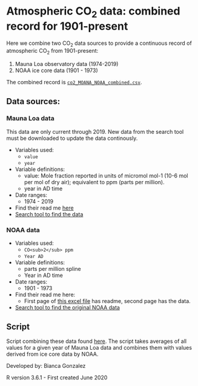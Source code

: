 # Atmospheric CO<sub>2</sub> data: combined record for 1901-present

Here we combine two CO<sub>2</sub> data sources to provide a continuous record of atmospheric CO<sub>2</sub> from 1901-present:
1. Mauna Loa observatory data (1974-2019)
2. NOAA ice core data (1901 - 1973)

The combined record is [`co2_MOANA_NOAA_combined.csv`](https://github.com/forestgeo/Climate/blob/master/Other_environmental_data/CO2_data/co2_MOANA_NOAA_combined.csv).




## Data sources:

### Mauna Loa data
This data are only current through 2019. New data from the search tool must be downloaded to update the data continously. 
- Variables used: 
	- `value`
	- `year`
- Variable definitions: 
	- value: Mole fraction reported in units of micromol mol-1 (10-6 mol per mol of dry air); equivalent to ppm (parts per million).
	- year in AD time 
- Date ranges:
	- 1974 - 2019
- Find their read me [here](https://github.com/forestgeo/Climate/blob/master/Other_environmental_data/CO2_data/NOAA_ESRL_CO2/co2_mlo_surface-flask_1_ccgg_event.txt)
- [Search tool to find the data](https://www.esrl.noaa.gov/gmd/dv/data/index.php?category=Greenhouse%2BGases&parameter_name=Carbon%2BDioxide)

### NOAA data 
- Variables used:
	- `CO<sub>2</sub> ppm`
	- `Year AD`
- Variable definitions: 
	- parts per million spline
	- Year in AD time
- Date ranges:
	- 1901 - 1973
- Find their read me here:
	- First page of [this excel file](https://github.com/forestgeo/Climate/blob/master/Other_environmental_data/CO2_data/NOAA_ESRL_CO2/NOAA_law2006_ice_core_data.xls) has readme, second page has the data.
- [Search tool to find the original NOAA data](https://www.ncdc.noaa.gov/paleo-search/study/9959)
	

## Script

Script combining these data found [here](https://github.com/forestgeo/Climate/tree/master/scripts/downloading_CO2_data). The script takes averages of all values for a given year of Mauna Loa data and combines them with values derived from ice core data by NOAA. 

Developed by: Bianca Gonzalez

R version 3.6.1 - First created June 2020

